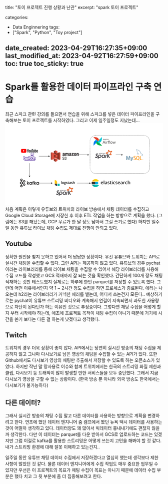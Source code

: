 title: "토이 프로젝트 진행 상황과 난관"
excerpt: "spark 토이 프로젝트"

categories:
  - Data Enginnering
tags:
  - ["Spark", "Python", "Toy project"]

date_created: 2023-04-29T16:27:35+09:00
last_modified_at: 2023-04-92T16:27:59+09:00
toc: true
toc_sticky: true
---

# Spark를 활용한 데이터 파이프라인 구축 연습

최근 스파크 관련 강의를 들으면서 연습을 위해 스파크를 넣은 데이터 파이프라인을 구축해보는 토이 프로젝트를 시작하였다. 그리고 이제 일주일정도 지났는데...
![](/assets/img/2023-04-29-toy-project/pipeline.drawio.svg)
처음 계획은 이렇게 유튜브와 트위치의 라이브 방송에서 채팅 데이터를 수집하고 Google Cloud Storage에 저장한 후 이후 ETL 작업을 하는 방향으로 계획을 했다. (그림에는 S3를 해놨는데, GCP 무료가 한 달 정도 남아서 그걸 쓰기로 했다)
하지만 일주일 동안 유튜브 라이브 채팅 수집도 제대로 진행이 안되고 있다. 

## Youtube
정확한 원인을 찾지 못하고 있어서 더 답답한 상황이다. 우선 유튜브와 트위치는 API로 실시간 채팅을 수집할 수 없다. 그런 API는 제공하지 않고 있다. 유튜브의 경우 pychat이라는 라이브러리를 통해 라이브 채팅을 수집할 수 있어서 해당 라이브러리를 사용해 수집 코드를 작성했고 GCS 적재까지 잘 되는 것을 확인했다. 간단하게 100개 정도 채팅 적재하는 것만 테스트했지 실제로는 하루에 한번 parquet를 저장할 수 있도록 했다. 
그런데 어떤 이유에서인지 약 1 ~ 2시간 정도 수집을 하면 프로세스가 종료된다. 에러는 나오는데 h2라는 라이브러리가 커넥션 에러를 뱉는데, 어디서 쓰는건지 모른다..
예상하기로는 pychat이 유튜브 스트리밍 비디오와 계속해서 연결이 지속되면서 과도한 사용량으로 차단이 된다던가 하는 이유인 것으로 추정중이다. 그렇다면 채팅 수집을 어떻게 할 지 부터 시작해야 하는데, 애초에 프로젝트 목적이 채팅 수집이 아니기 때문에 거기에 시간을 쏟기 보다는 다른 걸 하는게 낫겠다고 생각했다. 

## Twitch
트위치의 경우 더욱 상황이 좋지 않다. API에서는 당연히 실시간 방송의 채팅 수집을 제공하지 않고 그나마 다시보기로 남은 영상의 채팅을 수집할 수 있는 API가 있다. 또한 Github에서도 다시보기 영상의 채팅만 추출해서 저장할 수 있도록 하는 오픈소스가 있었다. 하지만 작년 말 망사용료 이슈와 함께 트위치에서는 한국의 스트리밍 화질 제한과 클립, 다시보기 등 트래픽이 많이 발생할 만한 서비스들을 모두 중단했다. 그래서 지금 다시보기 영상을 구할 수 없는 상황이다. (한국 방송 뿐 아니라 외국 방송도 한국에서는 다시보기가 불가능하다)

## 다른 데이터?
그래서 실시간 방송의 채팅 수집 말고 다른 데이터를 사용하는 방향으로 계획을 변경하려고 한다.
연초에 했던 데이터 엔지니어 줌 캠프에서 봤던 뉴욕 택시 데이터를 사용하는 것이 어떨까 생각하고 있다. 데이터양도 꽤 많아서 빅데이터 흉내내기에도 괜찮지 않을까 생각한다. 
다만 이 데이터는 parquet를 다운 받아서 GCS로 업로드하는 코드는 있겠지만 그럼 이걸로 kafka를 활용한 스트리밍은 어떻게 쓰는지 고민을 해봐야 할 것 같다. 내가 스트리밍 환경에 대해 잘못 이해하고 있는건지.. 

일주일 동안 유튜브 채팅 데이터 수집에서 저장하겠다고 열심히 했는데 생각보다 제한 사항이 많았던 것 같다. 물론 데이터 엔지니어에게 수집 작업도 매우 중요한 업무일 수 있지만 우선은 이 프로젝트의 목표가 채팅 수집이 목표는 아니기 때문에 데이터 수집 부분은 했다 치고 그 뒷 부분에 좀 더 집중해보려고 한다.
